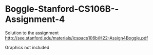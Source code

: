 Boggle-Stanford-CS106B--Assignment-4
====================================
Solution to the assignment
http://see.stanford.edu/materials/icspacs106b/H22-Assign4Boggle.pdf

Graphics not included
